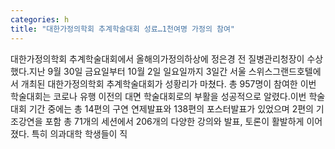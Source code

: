 ```yaml
---
categories: h
title: "대한가정의학회 추계학술대회 성료…1천여명 가정의 참여"
---
```

대한가정의학회 추계학술대회에서 올해의가정의하상에 정은경 전 질병관리청장이 수상했다.지난 9월 30일 금요일부터 10월 2일 일요일까지 3일간 서울 스위스그랜드호텔에서 개최된 대한가정의학회 추계학술대회가 성황리가 마쳤다. 총 957명이 참여한 이번 학술대회는 코로나 유행 이전의 대면 학술대회로의 부활을 성공적으로 알렸다.이번 학술대회 기간 중에는 총 14편의 구연 연제발표와 138편의 포스터발표가 있었으며 2편의 기조강연을 포함 총 71개의 세션에서 206개의 다양한 강의와 발표, 토론이 활발하게 이어졌다. 특히 의과대학 학생들이 직